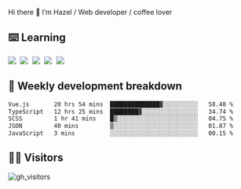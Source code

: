 
Hi there 👋 I’m Hazel / Web developer / coffee lover

## ⌨️ Learning

<samp>
 <a href="https://github.com/vuejs/core"><img src="https://api.iconify.design/logos:vue.svg" /></a>
  <a href="https://github.com/vuejs/core"><img src="https://api.iconify.design/logos:react.svg" /></a>
  <a href="https://github.com/vitejs/vite"><img src="https://api.iconify.design/logos:vitejs.svg" /></a>
  <a href="https://github.com/microsoft/TypeScript"><img src="https://api.iconify.design/logos:typescript-icon.svg" /></a> 
  <a href="https://github.com/unocss/unocss"><img src="https://api.iconify.design/logos:unocss.svg" /></a>
  

</samp>


## 🦀 Weekly development breakdown

<!--START_SECTION:waka-->

```txt
Vue.js       20 hrs 54 mins  ██████████████▓░░░░░░░░░░   58.48 %
TypeScript   12 hrs 25 mins  ████████▓░░░░░░░░░░░░░░░░   34.74 %
SCSS         1 hr 41 mins    █▒░░░░░░░░░░░░░░░░░░░░░░░   04.75 %
JSON         40 mins         ▒░░░░░░░░░░░░░░░░░░░░░░░░   01.87 %
JavaScript   3 mins          ░░░░░░░░░░░░░░░░░░░░░░░░░   00.15 %
```

<!--END_SECTION:waka-->
## 👬🏻 Visitors

![gh_visitors](https://profile-counter.glitch.me/Hazel-Lin/count.svg)

